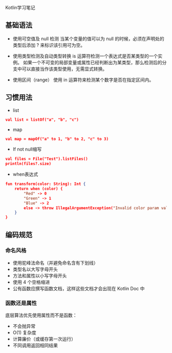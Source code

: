 Kotlin学习笔记

## 基础语法

- 使用可空值及 null 检测
当某个变量的值可以为 null 的时候，必须在声明处的类型后添加 ? 来标识该引用可为空。

- 使用类型检测及自动类型转换
is 运算符检测一个表达式是否某类型的一个实例。 如果一个不可变的局部变量或属性已经判断出为某类型，那么检测后的分支中可以直接当作该类型使用，无需显式转换。

- 使用区间（range）
使用 in 运算符来检测某个数字是否在指定区间内。

## 习惯用法

- list

```json
val list = listOf("a", "b", "c")
```

- map

```json
val map = mapOf("a" to 1, "b" to 2, "c" to 3)
```

- If not null缩写

```json
val files = File("Test").listFiles()
println(files?.size)
```

- when表达式

```json
fun transform(color: String): Int {
    return when (color) {
        "Red" -> 0
        "Green" -> 1
        "Blue" -> 2
        else -> throw IllegalArgumentException("Invalid color param value")
    }
}
```

## 编码规范

### 命名风格

- 使用驼峰法命名（并避免命名含有下划线）
- 类型名以大写字母开头
- 方法和属性以小写字母开头
- 使用 4 个空格缩进
- 公有函数应撰写函数文档，这样这些文档才会出现在 Kotlin Doc 中

### 函数还是属性

底层算法优先使用属性而不是函数：

- 不会抛异常
- O(1) 复杂度
- 计算廉价（或缓存第一次运行）
- 不同调用返回相同结果


